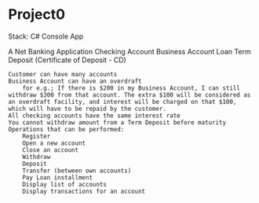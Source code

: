 # Project0


Stack:
    C# Console App
    
A Net Banking Application
    Checking Account
    Business Account
    Loan
    Term Deposit (Certificate of Deposit - CD)
    
    Customer can have many accounts
    Business Account can have an overdraft
        for e.g.; If there is $200 in my Business Account, I can still withdraw $300 from that account. The extra $100 will be considered as an overdraft facility, and interest will be charged on that $100, which will have to be repaid by the customer.
    All checking accounts have the same interest rate
    You cannot withdraw amount from a Term Deposit before maturity
    Operations that can be performed:
        Register
        Open a new account
        Close an account
        Withdraw
        Deposit
        Transfer (between own accounts)
        Pay Loan installment
        Display list of accounts
        Display transactions for an account